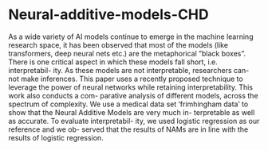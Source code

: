 # Neural-additive-models-CHD

As a wide variety of AI models continue to emerge in the
machine learning research space, it has been observed that
most of the models (like transformers, deep neural nets etc.)
are the metaphorical ”black boxes”. There is one critical aspect in which these models fall short, i.e. interpretabil-
ity. As these models are not interpretable, researchers can-
not make inferences. This paper uses a recently proposed
technique to leverage the power of neural networks while
retaining interpretability. This work also conducts a com-
parative analysis of different models, across the spectrum of
complexity. We use a medical data set ’frimhingham data’
to show that the Neural Additive Models are very much in-
terpretable as well as accurate. To evaluate interpretabil-
ity, we used logistic regression as our reference and we ob-
served that the results of NAMs are in line with the results
of logistic regression.
